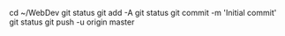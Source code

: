 
cd ~/WebDev
git status
git add -A
git status
git commit -m 'Initial commit'
git status
git push -u origin master